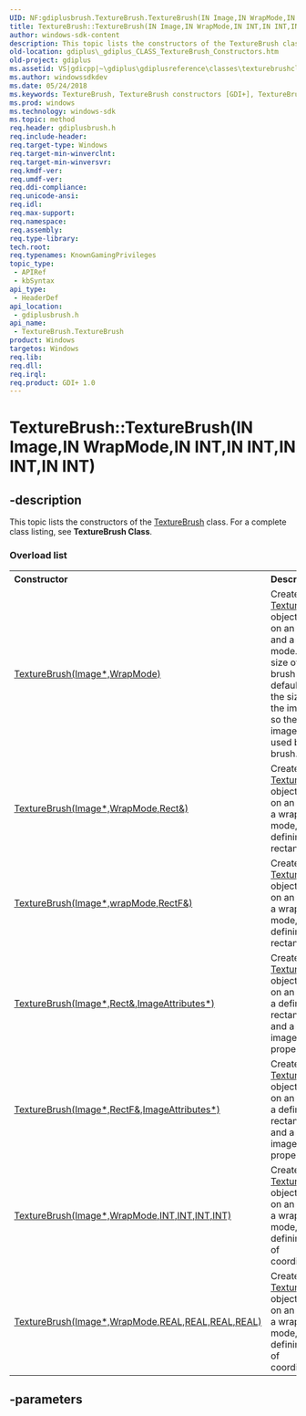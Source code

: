 ```yaml
---
UID: NF:gdiplusbrush.TextureBrush.TextureBrush(IN Image,IN WrapMode,IN INT,IN INT,IN INT,IN INT)
title: TextureBrush::TextureBrush(IN Image,IN WrapMode,IN INT,IN INT,IN INT,IN INT)
author: windows-sdk-content
description: This topic lists the constructors of the TextureBrush class. For a complete class listing, see TextureBrush Class.
old-location: gdiplus\_gdiplus_CLASS_TextureBrush_Constructors.htm
old-project: gdiplus
ms.assetid: VS|gdicpp|~\gdiplus\gdiplusreference\classes\texturebrushclass\texturebrushconstructors.htm
ms.author: windowssdkdev
ms.date: 05/24/2018
ms.keywords: TextureBrush, TextureBrush constructors [GDI+], TextureBrush.TextureBrush, TextureBrush.TextureBrush(IN Image,IN WrapMode,IN INT,IN INT,IN INT,IN INT), TextureBrush::TextureBrush, TextureBrush::TextureBrush(IN Image,IN WrapMode,IN INT,IN INT,IN INT,IN INT), _gdiplus_CLASS_TextureBrush_Constructors, gdiplus._gdiplus_CLASS_TextureBrush_Constructors, gdiplusbrush/TextureBrush
ms.prod: windows
ms.technology: windows-sdk
ms.topic: method
req.header: gdiplusbrush.h
req.include-header: 
req.target-type: Windows
req.target-min-winverclnt: 
req.target-min-winversvr: 
req.kmdf-ver: 
req.umdf-ver: 
req.ddi-compliance: 
req.unicode-ansi: 
req.idl: 
req.max-support: 
req.namespace: 
req.assembly: 
req.type-library: 
tech.root: 
req.typenames: KnownGamingPrivileges
topic_type:
 - APIRef
 - kbSyntax
api_type:
 - HeaderDef
api_location:
 - gdiplusbrush.h
api_name:
 - TextureBrush.TextureBrush
product: Windows
targetos: Windows
req.lib: 
req.dll: 
req.irql: 
req.product: GDI+ 1.0
---
```


# TextureBrush::TextureBrush(IN Image,IN WrapMode,IN INT,IN INT,IN INT,IN INT)


## -description


<span>This topic lists the constructors of the 
			<a href="https://msdn.microsoft.com/4657ed8b-9cec-49ba-bf20-545bf3ee51f9">TextureBrush</a> class. For a complete class listing, see <b>TextureBrush Class</b>. 
</span><h3>Overload list</h3><table>
<tr>
<th align="left" width="37%">Constructor</th>
<th align="left" width="63%">Description</th>
</tr>
<tr>
<td align="left" width="37%">
<a href="https://msdn.microsoft.com/e6197576-4e78-4a20-b7be-e01da179b08f">TextureBrush(Image*,WrapMode)</a>
</td>
<td align="left" width="63%">
Creates a <a href="https://msdn.microsoft.com/4657ed8b-9cec-49ba-bf20-545bf3ee51f9">TextureBrush</a> object based on an image and a wrap mode. The size of the brush defaults to the size of the image, so the entire image is used by the brush.

</td>
</tr>
<tr>
<td align="left" width="37%">
<a href="https://msdn.microsoft.com/8e38397a-2308-4108-bf69-f3d3035dee8d">TextureBrush(Image*,WrapMode,Rect&)</a>
</td>
<td align="left" width="63%">
Creates a <a href="https://msdn.microsoft.com/4657ed8b-9cec-49ba-bf20-545bf3ee51f9">TextureBrush</a> object based on an image, a wrap mode, and a defining rectangle.

</td>
</tr>
<tr>
<td align="left" width="37%">
<a href="https://msdn.microsoft.com/2f710eab-81fb-4c43-810f-1ead3c9b2510">TextureBrush(Image*,wrapMode,RectF&)</a>
</td>
<td align="left" width="63%">
Creates a <a href="https://msdn.microsoft.com/4657ed8b-9cec-49ba-bf20-545bf3ee51f9">TextureBrush</a> object based on an image, a wrap mode, and a defining rectangle.

</td>
</tr>
<tr>
<td align="left" width="37%">
<a href="https://msdn.microsoft.com/ac2013c6-8810-4592-83be-354f8f46be89">TextureBrush(Image*,Rect&,ImageAttributes*)</a>
</td>
<td align="left" width="63%">
Creates a <a href="https://msdn.microsoft.com/4657ed8b-9cec-49ba-bf20-545bf3ee51f9">TextureBrush</a> object based on an image, a defining rectangle, and a set of image properties.

</td>
</tr>
<tr>
<td align="left" width="37%">
<a href="https://msdn.microsoft.com/7ff10237-99fe-41c7-b051-2da96869f1a6">TextureBrush(Image*,RectF&,ImageAttributes*)</a>
</td>
<td align="left" width="63%">
Creates a <a href="https://msdn.microsoft.com/4657ed8b-9cec-49ba-bf20-545bf3ee51f9">TextureBrush</a> object based on an image, a defining rectangle, and a set of image properties.

</td>
</tr>
<tr>
<td align="left" width="37%">
<a href="https://msdn.microsoft.com/5056797a-970a-469f-a80f-38182aca55e0">TextureBrush(Image*,WrapMode,INT,INT,INT,INT)</a>
</td>
<td align="left" width="63%">
Creates a <a href="https://msdn.microsoft.com/4657ed8b-9cec-49ba-bf20-545bf3ee51f9">TextureBrush</a> object based on an image, a wrap mode, and a defining set of coordinates.

</td>
</tr>
<tr>
<td align="left" width="37%">
<a href="https://msdn.microsoft.com/6f955c5c-8a32-4fec-a26a-67a0d2cb9ac7">TextureBrush(Image*,WrapMode,REAL,REAL,REAL,REAL)</a>
</td>
<td align="left" width="63%">
Creates a <a href="https://msdn.microsoft.com/4657ed8b-9cec-49ba-bf20-545bf3ee51f9">TextureBrush</a> object based on an image, a wrap mode, and a defining set of coordinates.

</td>
</tr>
</table>

## -parameters

